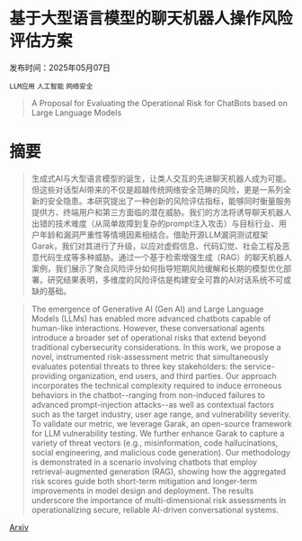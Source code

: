 # 基于大型语言模型的聊天机器人操作风险评估方案

发布时间：2025年05月07日

`LLM应用` `人工智能` `网络安全`

> A Proposal for Evaluating the Operational Risk for ChatBots based on Large Language Models

# 摘要

> 生成式AI与大型语言模型的诞生，让类人交互的先进聊天机器人成为可能。但这些对话型AI带来的不仅是超越传统网络安全范畴的风险，更是一系列全新的安全隐患。本研究提出了一种创新的风险评估指标，能够同时衡量服务提供方、终端用户和第三方面临的潜在威胁。我们的方法将诱导聊天机器人出错的技术难度（从简单故障到复杂的prompt注入攻击）与目标行业、用户年龄和漏洞严重性等情境因素相结合。借助开源LLM漏洞测试框架Garak，我们对其进行了升级，以应对虚假信息、代码幻觉、社会工程及恶意代码生成等多种威胁。通过一个基于检索增强生成（RAG）的聊天机器人案例，我们展示了聚合风险评分如何指导短期风险缓解和长期的模型优化部署。研究结果表明，多维度的风险评估是构建安全可靠的AI对话系统不可或缺的基础。

> The emergence of Generative AI (Gen AI) and Large Language Models (LLMs) has enabled more advanced chatbots capable of human-like interactions. However, these conversational agents introduce a broader set of operational risks that extend beyond traditional cybersecurity considerations. In this work, we propose a novel, instrumented risk-assessment metric that simultaneously evaluates potential threats to three key stakeholders: the service-providing organization, end users, and third parties. Our approach incorporates the technical complexity required to induce erroneous behaviors in the chatbot--ranging from non-induced failures to advanced prompt-injection attacks--as well as contextual factors such as the target industry, user age range, and vulnerability severity. To validate our metric, we leverage Garak, an open-source framework for LLM vulnerability testing. We further enhance Garak to capture a variety of threat vectors (e.g., misinformation, code hallucinations, social engineering, and malicious code generation). Our methodology is demonstrated in a scenario involving chatbots that employ retrieval-augmented generation (RAG), showing how the aggregated risk scores guide both short-term mitigation and longer-term improvements in model design and deployment. The results underscore the importance of multi-dimensional risk assessments in operationalizing secure, reliable AI-driven conversational systems.

[Arxiv](https://arxiv.org/abs/2505.04784)